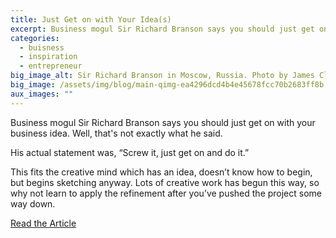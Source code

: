 ```yaml
---
title: Just Get on with Your Idea(s)
excerpt: Business mogul Sir Richard Branson says you should just get on with your business idea. Well, that’s not exactly what he said.
categories:
  - buisness
  - inspiration
  - entrepreneur
big_image_alt: Sir Richard Branson in Moscow, Russia. Photo by James Clear
big_image: /assets/img/blog/main-qimg-ea4296dcd4b4e45678fcc70b2683ff8b.png
aux_images: ""
---
```

Business mogul Sir Richard Branson says you should just get on with your business idea. Well, that's not exactly what he said.

His actual statement was, “Screw it, just get on and do it.”

This fits the creative mind which has an idea, doesn’t know how to begin, but begins sketching anyway. Lots of creative work has begun this way, so why not learn to apply the refinement after you’ve pushed the project some way down.

<a href="http://jamesclear.quora.com/Successful-People-Start-Before-They-Feel-Ready?ref=fb" target="_blank">Read the Article</a>